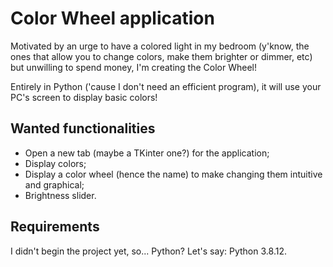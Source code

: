 # Color Wheel application

Motivated by an urge to have a colored light in my bedroom (y'know, the ones that allow you to change colors, make them brighter or dimmer, etc) but unwilling to spend money, I'm creating the Color Wheel!

Entirely in Python ('cause I don't need an efficient program), it will use your PC's screen to display basic colors!

## Wanted functionalities

- Open a new tab (maybe a TKinter one?) for the application;
- Display colors;
- Display a color wheel (hence the name) to make changing them intuitive and graphical;
- Brightness slider.

## Requirements

I didn't begin the project yet, so... Python? Let's say: Python 3.8.12.